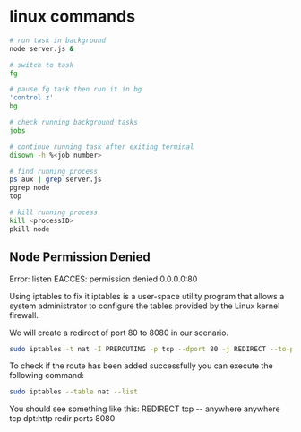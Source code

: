 # linux commands

```bash
# run task in background
node server.js &

# switch to task
fg

# pause fg task then run it in bg
'control z'
bg

# check running background tasks
jobs

# continue running task after exiting terminal
disown -h %<job number>

# find running process
ps aux | grep server.js
pgrep node
top

# kill running process
kill <processID>
pkill node
```

## Node Permission Denied

Error: listen EACCES: permission denied 0.0.0.0:80

Using iptables to fix it
iptables is a user-space utility program that allows a system administrator to configure the tables provided by the Linux kernel firewall.

We will create a redirect of port 80 to 8080 in our scenario.

```bash
sudo iptables -t nat -I PREROUTING -p tcp --dport 80 -j REDIRECT --to-port 8080
```

To check if the route has been added successfully you can execute the following command:

```bash
sudo iptables --table nat --list
```

You should see something like this:
REDIRECT tcp -- anywhere anywhere tcp dpt:http redir ports 8080
